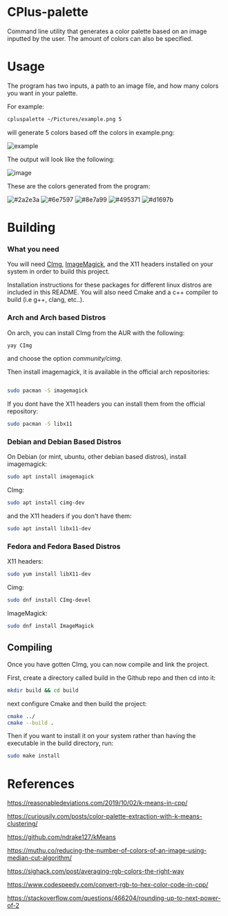 # CPlus-palette
Command line utility that generates a color palette based on an image inputted by the user. The amount of colors can also be specified.

# Usage

The program has two inputs, a path to an image file, and how many colors you want in your
palette.

For example:

```bash
cpluspalette ~/Pictures/example.png 5
```
will generate 5 colors based off the colors in example.png:

![example](https://user-images.githubusercontent.com/90001607/187527831-1b01609d-0846-4d59-afc9-a698982a06a0.png)

The output will look like the following:

![image](https://user-images.githubusercontent.com/90001607/187527765-840ba92d-d2e2-4c79-a548-3d9413be511a.png)

These are the colors generated from the program:


![#2a2e3a](https://user-images.githubusercontent.com/90001607/187529250-57aae882-766e-4ce7-a01e-776bc4f5aa42.png)
![#6e7597](https://user-images.githubusercontent.com/90001607/187529252-d95fd989-ba84-4c71-aeba-7975d8616e6a.png)
![#8e7a99](https://user-images.githubusercontent.com/90001607/187529254-42f6424b-68f0-4642-a47e-e362d836de75.png)
![#495371](https://user-images.githubusercontent.com/90001607/187529256-f59605ba-ccbc-4a01-a08e-ee46e2c2f6fd.png)
![#d1697b](https://user-images.githubusercontent.com/90001607/187529258-284d44ab-b04b-402f-98b7-6609c241a45d.png)



# Building

### What you need

You will need [CImg](https://www.cimg.eu/index.html), [ImageMagick](https://imagemagick.org/index.php), and the X11 headers installed on your system in order to build this project.



Installation instructions for these packages for different linux distros are included in this README. 
You will also need Cmake and a c++ compiler to build (i.e g++, clang, etc..).

### Arch and Arch based Distros

On arch, you can install CImg from the AUR with the following:
```bash
yay CImg
```
and choose the option *community/cimg*.

Then install imagemagick, it is available in the official arch repositories:
```bash

sudo pacman -S imagemagick
```
If you dont have the X11 headers you can install them from the official repository:
```bash
sudo pacman -S libx11

```
### Debian and Debian Based Distros

On Debian (or mint, ubuntu, other debian based distros), install imagemagick:
```bash
sudo apt install imagemagick
```
 CImg:
```bash
sudo apt install cimg-dev
```
and the X11 headers if you don't have them:
```bash
sudo apt install libx11-dev
```

### Fedora and Fedora Based Distros

X11 headers:
```bash
sudo yum install libX11-dev
```

Cimg:

```bash
sudo dnf install CImg-devel

```
ImageMagick:
```bash
sudo dnf install ImageMagick
```

## Compiling

Once you have gotten CImg, you can now compile and link the project.

First, create a directory called build in the Github repo and then cd into it:
```bash
mkdir build && cd build
```

next configure Cmake and then build the project:
```bash
cmake ../
cmake --build .
```

Then if you want to install it on your system rather than having the executable
in the build directory, run:
```bash
sudo make install
```


# References
https://reasonabledeviations.com/2019/10/02/k-means-in-cpp/

https://curiousily.com/posts/color-palette-extraction-with-k-means-clustering/

https://github.com/ndrake127/kMeans

https://muthu.co/reducing-the-number-of-colors-of-an-image-using-median-cut-algorithm/

https://sighack.com/post/averaging-rgb-colors-the-right-way

https://www.codespeedy.com/convert-rgb-to-hex-color-code-in-cpp/

https://stackoverflow.com/questions/466204/rounding-up-to-next-power-of-2

